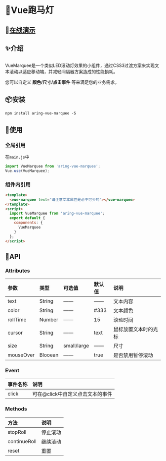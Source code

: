 # 🌈Vue跑马灯


## 🎈[在线演示](http://aring1998.gitee.io/vue-marquee)

## ✨介绍
<img src="http://aring.3vfree.net/my-img/demo.gif" alt="" />

VueMarquee是一个类似LED滚动灯效果的小组件，通过CSS3过渡方案来实现文本滚动以适应移动端，并减轻间隔器方案造成的性能损耗。

您可以自定义 **颜色/尺寸/点击事件** 等来满足您的业务需求。

## 📦安装
```
npm install aring-vue-marquee -S
```

## 🔨使用

### 全局引用
在`main.js`中
```JavaScript
import VueMarquee from 'aring-vue-marquee';
Vue.use(VueMarquee);
```

### 组件内引用
```HTML
<template>
  <vue-marquee text="请注意文本属性是必不可少的"></vue-marquee>
</template>
<script>
  import VueMarquee from 'aring-vue-marquee';
  export default {
    components: {
      VueMarquee
    }
  };
</script>
```

## 🎨API

### Attributes
| 参数 | 类型 | 可选值 | 默认值 | 说明 |
| :----- | :----- | :----- | :----- | :----- |
| text | String | —— | —— | 文本内容 |
| color | String | —— | #333 | 文本颜色 |
| rollTime | Number | —— | 15 | 滚动时间 |
| cursor | String | —— | text | 鼠标放置文本时的光标 |
| size | String | small/large | —— | 尺寸 |
| mouseOver | Blooean | —— | true | 是否禁用暂停滚动 |

### Event
| 事件名称 | 说明 |
| :----- | :----- |
| click | 可在@click中自定义点击文本的事件 |

### Methods
| 方法 | 说明 |
| :----- | :----- |
| stopRoll | 停止滚动 |
| continueRoll | 继续滚动 |
| reset | 重置 |